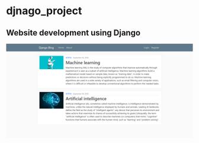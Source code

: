 # djnago_project

## Website development using Django
![alt text](https://github.com/ayousefinejad/djnago_project/blob/ecc4bab227a7fc96931a6db4ad2ace3222ca7080/web-image.png?raw=true)
